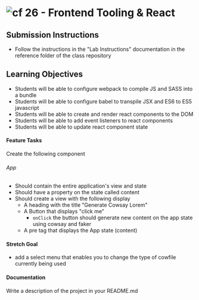 ![cf](http://i.imgur.com/7v5ASc8.png) 26 - Frontend Tooling & React
===

## Submission Instructions
* Follow the instructions in the "Lab Instructions" documentation in the reference folder of the class repository 
  
## Learning Objectives  
* Students will be able to configure webpack to compile JS and SASS into a bundle
* Students will be able to configure babel to transpile JSX and ES6 to ES5 javascript
* Students will be able to create and render react components to the DOM
* Students will be able to add event listeners to react components 
* Students will be able to update react component state

#### Feature Tasks  
Create the following component

###### App
* Should contain the entire application's view and state
* Should have a property on the state called content 
* Should create a view with the following display
  * A heading with the title "Generate Cowsay Lorem"
  * A Button that displays "click me"
    * `onClick` the button should generate new content on the app state using cowsay and faker
  * A pre tag that displays the App state (content)

#### Stretch Goal 
* add a select menu that enables you to change the type of cowfile currently being used

#### Documentation  
Write a description of the project in your README.md
